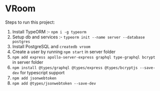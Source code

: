 # VRoom

Steps to run this project:

1. Install TypeORM :- `npm i -g typeorm`
2. Setup db and services :- `typeorm init --name server --database postgres`
3. Install PostgreSQL and `createdb vroom`
4. Create a user by running `npm start` in server folder
5. `npm add express apollo-server-express graphql type-graphql bcrypt` in server folder
6. `npm install @types/graphql @types/express @types/bcryptjs --save-dev` for typescript support
7. `npm add jsonwebtoken`
8. `npm add @types/jsonwebtoken --save-dev`
